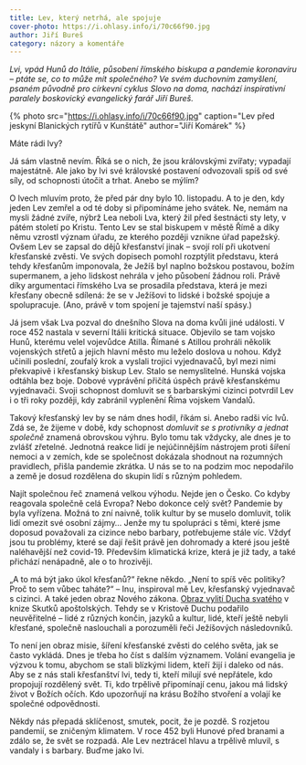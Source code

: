 ```yaml
---
title: Lev, který netrhá, ale spojuje
cover-photo: https://i.ohlasy.info/i/70c66f90.jpg
author: Jiří Bureš
category: názory a komentáře
---
```


*Lvi, vpád Hunů do Itálie, působení římského biskupa a pandemie koronaviru – ptáte se, co to může mít společného? Ve svém duchovním zamyšlení, psaném původně pro církevní cyklus Slovo na doma, nachází inspirativní paralely boskovický evangelický farář Jiří Bureš.*

{% photo src="https://i.ohlasy.info/i/70c66f90.jpg" caption="Lev před jeskyní Blanických rytířů v Kunštátě" author="Jiří Komárek" %}

Máte rádi lvy? 

Já sám vlastně nevím. Říká se o nich, že jsou královskými zvířaty; vypadají majestátně. Ale jako by lvi své královské postavení odvozovali spíš od své síly, od schopnosti útočit a trhat. Anebo se mýlím?

O lvech mluvím proto, že před pár dny bylo 10. listopadu. A to je den, kdy jeden Lev zemřel a od té doby si připomínáme jeho svátek. Ne, nemám na mysli žádné zvíře, nýbrž Lea neboli Lva, který žil před šestnácti sty lety, v pátém století po Kristu. Tento Lev se stal biskupem v městě Římě a díky němu vzrostl význam úřadu, ze kterého později vznikne úřad papežský. Ovšem Lev se zapsal do dějů křesťanství jinak – svojí rolí při ukotvení křesťanské zvěsti. Ve svých dopisech pomohl rozptýlit představu, která tehdy křesťanům imponovala, že Ježíš byl naplno božskou postavou, božím supermanem, a jeho lidskost nehrála v jeho působení žádnou roli. Právě díky argumentaci římského Lva se prosadila představa, která je mezi křesťany obecně sdílená: že se v Ježíšovi to lidské i božské spojuje a spolupracuje. (Ano, právě v tom spojení je tajemství naší spásy.)

Já jsem však Lva pozval do dnešního Slova na doma kvůli jiné události. V roce 452 nastala v severní Itálii kritická situace. Objevilo se tam vojsko Hunů, kterému velel vojevůdce Atilla. Římané s Atillou prohráli několik vojenských střetů a jejich hlavní město mu leželo doslova u nohou. Když učinili poslední, zoufalý krok a vyslali trojici vyjednavačů, byl mezi nimi překvapivě i křesťanský biskup Lev. Stalo se nemyslitelné. Hunská vojska odtáhla bez boje. Dobové vyprávění přičítá úspěch právě křesťanskému vyjednavači. Svoji schopnost domluvit se s barbarskými cizinci potvrdil Lev i o tři roky později, kdy zabránil vyplenění Říma vojskem Vandalů.

Takový křesťanský lev by se nám dnes hodil, říkám si. Anebo radši víc lvů. Zdá se, že žijeme v době, kdy schopnost *domluvit se s protivníky a jednat společně* znamená obrovskou výhru. Bylo tomu tak vždycky, ale dnes je to zvlášť zřetelné. Jednotná reakce lidí je nejúčinnějším nástrojem proti šíření nemoci a v zemích, kde se společnost dokázala shodnout na rozumných pravidlech, přišla pandemie zkrátka. U nás se to na podzim moc nepodařilo a země je dosud rozdělena do skupin lidí s různým pohledem.

Najít společnou řeč znamená velkou výhodu. Nejde jen o Česko. Co kdyby reagovala společně celá Evropa? Nebo dokonce celý svět? Pandemie by byla vyřízena. Možná to zní naivně, tolik kultur by se muselo domluvit, tolik lidí omezit své osobní zájmy… Jenže my tu spolupráci s těmi, které jsme doposud považovali za cizince nebo barbary, potřebujeme stále víc. Vždyť jsou tu problémy, které se dají řešit právě jen dohromady a které jsou ještě naléhavější než covid-19. Především klimatická krize, která je již tady, a také přichází nenápadně, ale o to hrozivěji.

„A to má být jako úkol křesťanů?“ řekne někdo. „Není to spíš věc politiky? Proč to sem vůbec taháte?“ – Inu, inspiroval mě Lev, křesťanský vyjednavač s cizinci. A také jeden obraz Nového zákona. [Obraz vylití Ducha svatého](http://www.biblenet.cz/b/Acts/2) v knize Skutků apoštolských. Tehdy se v Kristově Duchu podařilo neuvěřitelné – lidé z různých končin, jazyků a kultur, lidé, kteří ještě nebyli křesťané, společně naslouchali a porozuměli řeči Ježíšových následovníků.

To není jen obraz misie, šíření křesťanské zvěsti do celého světa, jak se často vykládá. Dnes je třeba ho číst s dalším významem. Volání evangelia je výzvou k tomu, abychom se stali blízkými lidem, kteří žijí i daleko od nás. Aby se z nás stali křesťanštví lvi, tedy ti, kteří milují své nepřátele, kdo propojují rozdělený svět. Ti, kdo trpělivě připomínají cenu, jakou má lidský život v Božích očích. Kdo upozorňují na krásu Božího stvoření a volají ke společné odpovědnosti. 

Někdy nás přepadá sklíčenost, smutek, pocit, že je pozdě. S rozjetou pandemií, se zničeným klimatem. V roce 452 byli Hunové před branami a zdálo se, že svět se rozpadá. Ale Lev neztrácel hlavu a trpělivě mluvil, s vandaly i s barbary. Buďme jako lvi.
